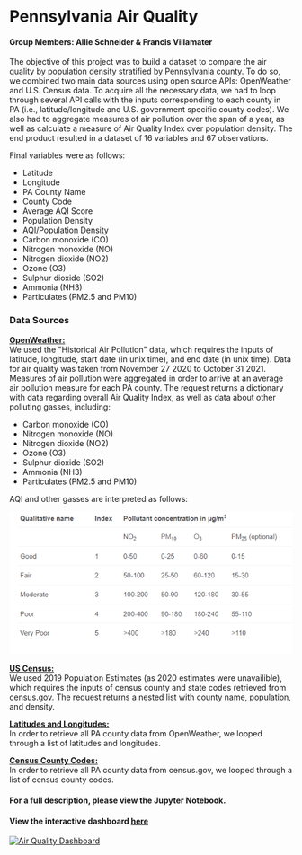 # Pennsylvania Air Quality
#### Group Members: Allie Schneider & Francis Villamater
The objective of this project was to build a dataset to compare the air quality by population density stratified by Pennsylvania county. To do so, we combined two main data sources using open source APIs: OpenWeather and U.S. Census data. To acquire all the necessary data, we had to loop through several API calls with the inputs corresponding to each county in PA (i.e., latitude/longitude and U.S. government specific county codes). We also had to aggregate measures of air pollution over the span of a year, as well as calculate a measure of Air Quality Index over population density. The end product resulted in a dataset of 16 variables and 67 observations. 

Final variables were as follows:
- Latitude
- Longitude
- PA County Name
- County Code
- Average AQI Score
- Population Density
- AQI/Population Density
- Carbon monoxide (CO)
- Nitrogen monoxide (NO)
- Nitrogen dioxide (NO2)
- Ozone (O3)
- Sulphur dioxide (SO2)
- Ammonia (NH3)
- Particulates (PM2.5 and PM10)

### Data Sources
<b>[OpenWeather:](https://openweathermap.org/api/air-pollution)<br> </b>
We used the "Historical Air Pollution" data, which requires the inputs of latitude, longitude, start date (in unix time), and end date (in unix time). Data for air quality was taken from November 27 2020 to October 31 2021. Measures of air pollution were aggregated in order to arrive at an average air pollution measure for each PA county. The request returns a dictionary with data regarding overall Air Quality Index, as well as data about other polluting gasses, including:
- Carbon monoxide (CO)
- Nitrogen monoxide (NO)
- Nitrogen dioxide (NO2)
- Ozone (O3)
- Sulphur dioxide (SO2)
- Ammonia (NH3)
- Particulates (PM2.5 and PM10)

AQI and other gasses are interpreted as follows:

![Air Quality measures](https://github.com/JaclynGlosson/Pennsylvania-Air-Quality/blob/0873d530e490c7cccf99086051f1702477887fd2/images/AQI%20Table.PNG)


<b>[US Census:](https://www.census.gov/data/developers/data-sets/popest-popproj/popest.html)<br> </b>
We used 2019 Population Estimates (as 2020 estimates were unavailible), which requires the inputs of census county and state codes retrieved from [census.gov](https://www2.census.gov/geo/docs/reference/codes/files/st42_pa_cou.txt). The request returns a nested list with county name, population, and density.

<b>[Latitudes and Longitudes:](https://data.pa.gov/Government-That-Works/County-Latitude-Longitude-Points-For-Each-County-S/dvjn-d63b)<br> </b>
In order to retrieve all PA county data from OpenWeather, we looped through a list of latitudes and longitudes.

<b>[Census County Codes:](https://www2.census.gov/geo/docs/reference/codes/files/st42_pa_cou.txt)<br> </b>
In order to retrieve all PA county data from census.gov, we looped through a list of census county codes.

#### For a full description, please view the Jupyter Notebook.
#### View the interactive dashboard [here](https://public.tableau.com/app/profile/jackie.glosson/viz/AirQualityDashboard_16367630105040/AirQualityDashboard?publish=yes)

<div class='tableauPlaceholder' id='viz1636769984253' style='position: relative'><noscript><a href='#'><img alt='Air Quality Dashboard ' src='https:&#47;&#47;public.tableau.com&#47;static&#47;images&#47;Ai&#47;AirQualityDashboard_16367630105040&#47;AirQualityDashboard&#47;1_rss.png' style='border: none' /></a></noscript><object class='tableauViz'  style='display:none;'><param name='host_url' value='https%3A%2F%2Fpublic.tableau.com%2F' /> <param name='embed_code_version' value='3' /> <param name='site_root' value='' /><param name='name' value='AirQualityDashboard_16367630105040&#47;AirQualityDashboard' /><param name='tabs' value='no' /><param name='toolbar' value='yes' /><param name='static_image' value='https:&#47;&#47;public.tableau.com&#47;static&#47;images&#47;Ai&#47;AirQualityDashboard_16367630105040&#47;AirQualityDashboard&#47;1.png' /> <param name='animate_transition' value='yes' /><param name='display_static_image' value='yes' /><param name='display_spinner' value='yes' /><param name='display_overlay' value='yes' /><param name='display_count' value='yes' /><param name='language' value='en-US' /><param name='filter' value='publish=yes' /></object></div> 

